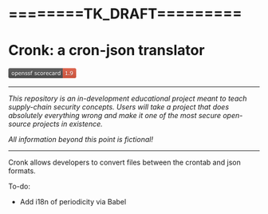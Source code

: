 # ========TK_DRAFT=========

# Cronk: a cron-json translator

<!--
The standard command for the Scorecard badge is:

    [![OpenSSF Scorecard](https://api.securityscorecards.dev/projects/github.com/{owner}/{repo}/badge)](https://api.securityscorecards.dev/projects/github.com/{owner}/{repo})

However, the badge always shows the project's current score. The same goes for the link.
In order to display the correct score at each blog post, we've therefore used files
stored in the docs/ folder.
-->
[![OpenSSF Scorecard](docs/scorecard_badge.png)](docs/scorecard.json)

---

_This repository is an in-development educational project meant to teach supply-chain security concepts. Users will take a project that does absolutely everything wrong and make it one of the most secure open-source projects in existence._

_All information beyond this point is fictional!_

---

Cronk allows developers to convert files between the crontab and json formats.

To-do:

- Add i18n of periodicity via Babel
